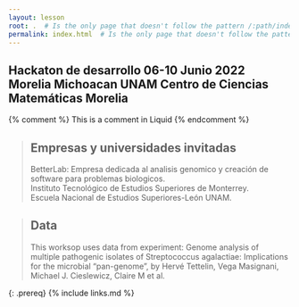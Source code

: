 ```yaml
---
layout: lesson
root: .  # Is the only page that doesn't follow the pattern /:path/index.html
permalink: index.html  # Is the only page that doesn't follow the pattern /:path/index.html
---
```

<h2> Hackaton de desarrollo 06-10 Junio 2022 Morelia Michoacan UNAM Centro de Ciencias Matemáticas Morelia</h2>

<!-- this is an html comment -->

{% comment %} This is a comment in Liquid {% endcomment %}

> ## Empresas y universidades invitadas
> BetterLab: Empresa dedicada al analisis genomico y creación de software para problemas biologicos.   
> Instituto Tecnológico de Estudios Superiores de Monterrey.  
> Escuela Nacional de Estudios Superiores-León UNAM.

> ## Data
> This worksop uses data from experiment: Genome analysis of multiple pathogenic isolates of Streptococcus agalactiae: Implications for the microbial “pan-genome”, by Hervé Tettelin, Vega Masignani, Michael J. Cieslewicz, Claire M et al. 


{: .prereq}
{% include links.md %}

